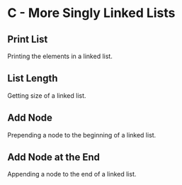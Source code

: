 # C - More Singly Linked Lists

## Print List
Printing the elements in a linked list.

## List Length
Getting size of a linked list.

## Add Node
Prepending a node to the beginning of a linked list.

## Add Node at the End
Appending a node to the end of a linked list.
